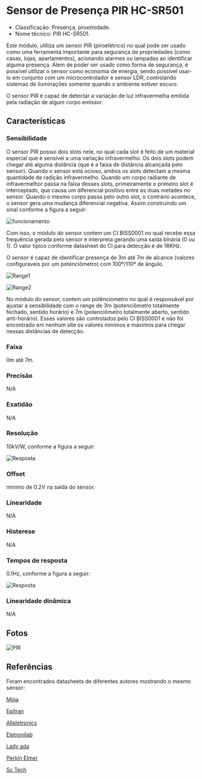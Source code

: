 # Sensor de Presença PIR HC-SR501

- Classificação: Presença, proximidade.
- Nome técnico: PIR HC-SR501.

Este módulo, utiliza um sensor PIR (piroelétrico) no qual pode ser usado como uma ferramenta importante para segurança de propriedades (como casas, lojas, apartamentos), acionando alarmes ou lampadas ao identificar alguma presença. Alem de poder ser usado como forma de segurança, é possível utilizar o sensor como economia de energia, sendo possível usar-lo em conjunto com um microcontrolador e sensor LDR, controlando sistemas de iluminações somente quando o ambiente estiver escuro.

O sensor PIR é capaz de detectar a variação de luz infravermelha emitida pela radiação de algum corpo emissor.

## Características

### Sensibilidade

O sensor PIR possui dois slots nele, no qual cada slot é feito de um material especial que é sensível a uma variação infravermelho. Os dois slots podem chegar até alguma distância (que é a faixa de distância alcançada pelo sensor). Quando o sensor está ocioso, ambos os slots detectam a mesma quantidade de radição infravermelho. Quando um corpo radiante de infravermelhor passa na faixa desses slots, primeiramente o primeiro slot é interceptado, que causa um diferencial positivo entre as duas metades no sensor. Quando o mesmo corpo passa pelo outro slot, o contrário acontece, o sensor gera uma mudança diferencial negativa. Assim construindo um sinal conforme a figura a seguir:

![funcionamento](imgs/range.JPG)

Com isso, o módulo do sensor contem um CI BISS0001 no qual recebe essa frequência gerada pelo sensor e interpreta gerando uma saída binária (0 ou 1). O valor tipico conforme datasheet do CI para detecção é de 16KHz. 

O sensor é capaz de identificar presença de 3m até 7m de alcance (valores configuraveis por um potenciômetro) com 100º/110º de ângulo.

![Range1](imgs/range.JPG)

![Range2](imgs/range2.JPG)

No módulo do sensor, contem um potênciometro no qual é responsável por ajustar a sensibilidade com o range de 3m (potenciômetro totalmente fechado, sentido horário) e 7m (potenciômetro totalmente aberto, sentido anti-horário). Esses valores são controlados pelo CI BISS0001 e não foi encontrado em nenhum site os valores minimos e máximos para chegar nessas distâncias de detecção.

### Faixa

0m até 7m.

### Precisão

N/A

### Exatidão

N/A

### Resolução

10kV/W, conforme a figura a seguir:

![Resposta](imgs/response.JPG)

### Offset

minimo de 0.2V na saída do sensor. 

### Linearidade

N/A

### Histerese

N/A

### Tempos de resposta

0.1Hz, conforme a figura a seguir:

![Resposta](imgs/response.JPG)

### Linearidade dinâmica

N/A

## Fotos

![PIR](imgs/pir.jpg)

## Referências

Foram encontrados datasheets de diferentes autores mostrando o mesmo sensor:

[Mpja](https://www.mpja.com/download/31227sc.pdf)

[Epitran](https://www.epitran.it/ebayDrive/datasheet/44.pdf)

[Alleletronics](https://www.allelectronics.com/mas_assets/media/allelectronics2018/spec/PIR-7.pdf)

[Eletronilab](https://electronilab.co/wp-content/uploads/2013/12/HC-SR501.pdf)

[Lady ada](https://cdn-learn.adafruit.com/downloads/pdf/pir-passive-infrared-proximity-motion-sensor.pdf)

[Perkin Elmer](http://pdf.datasheetcatalog.com/datasheet/perkinelmer/LHI778.pdf)

[Sc Tech](https://win.adrirobot.it/datasheet/speciali/pdf/BISS0001.pdf)

